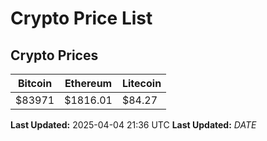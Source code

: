 # Crypto Price List

## Crypto Prices
| Bitcoin | Ethereum | Litecoin |
| ------- | -------- | -------- |
| $83971 | $1816.01 | $84.27 |
**Last Updated:** 2025-04-04 21:36 UTC
**Last Updated:** $DATE$
